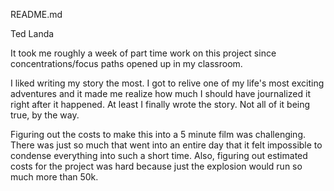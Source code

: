 README.md

Ted Landa

It took me roughly a week of part time work on this project since concentrations/focus paths opened up in my classroom.

I liked writing my story the most. I got to relive one of my life's most exciting adventures and it made me realize how much I should have journalized it right after it happened. At least I finally wrote the story. Not all of it being true, by the way.

Figuring out the costs to make this into a 5 minute film was challenging. There was just so much that went into an entire day that it felt impossible to condense everything into such a short time. Also, figuring out estimated costs for the project was hard because just the explosion would run so much more than 50k. 